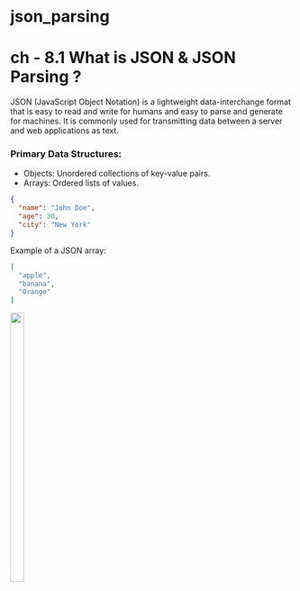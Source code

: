 # json_parsing

# ch - 8.1 What is JSON & JSON Parsing ?

JSON (JavaScript Object Notation) is a lightweight data-interchange format that is easy to read and write for humans and easy to parse and generate for machines. It is commonly used for transmitting data between a server and web applications as text.

### Primary Data Structures:
- Objects: Unordered collections of key-value pairs.
- Arrays: Ordered lists of values.

```json
{
  "name": "John Doe",
  "age": 30,
  "city": "New York"
}
```

Example of a JSON array:
```json
[
  "apple",
  "banana",
  "Orange"
]
```
<div> 
  <img src = "https://github.com/user-attachments/assets/e5c5cba3-9858-471b-bc51-935835d82339"  height=35% width=22%  />
</div>
    
